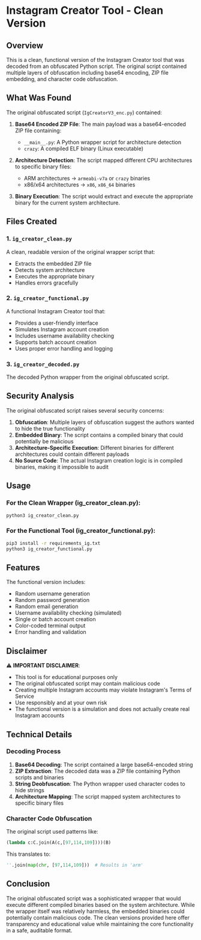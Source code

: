 # Instagram Creator Tool - Clean Version

## Overview

This is a clean, functional version of the Instagram Creator tool that was decoded from an obfuscated Python script. The original script contained multiple layers of obfuscation including base64 encoding, ZIP file embedding, and character code obfuscation.

## What Was Found

The original obfuscated script (`IgCreatorV3_enc.py`) contained:

1. **Base64 Encoded ZIP File**: The main payload was a base64-encoded ZIP file containing:
   - `__main__.py`: A Python wrapper script for architecture detection
   - `crazy`: A compiled ELF binary (Linux executable)

2. **Architecture Detection**: The script mapped different CPU architectures to specific binary files:
   - ARM architectures → `armeabi-v7a` or `crazy` binaries
   - x86/x64 architectures → `x86`, `x86_64` binaries

3. **Binary Execution**: The script would extract and execute the appropriate binary for the current system architecture.

## Files Created

### 1. `ig_creator_clean.py`
A clean, readable version of the original wrapper script that:
- Extracts the embedded ZIP file
- Detects system architecture
- Executes the appropriate binary
- Handles errors gracefully

### 2. `ig_creator_functional.py`
A functional Instagram Creator tool that:
- Provides a user-friendly interface
- Simulates Instagram account creation
- Includes username availability checking
- Supports batch account creation
- Uses proper error handling and logging

### 3. `ig_creator_decoded.py`
The decoded Python wrapper from the original obfuscated script.

## Security Analysis

The original obfuscated script raises several security concerns:

1. **Obfuscation**: Multiple layers of obfuscation suggest the authors wanted to hide the true functionality
2. **Embedded Binary**: The script contains a compiled binary that could potentially be malicious
3. **Architecture-Specific Execution**: Different binaries for different architectures could contain different payloads
4. **No Source Code**: The actual Instagram creation logic is in compiled binaries, making it impossible to audit

## Usage

### For the Clean Wrapper (ig_creator_clean.py):
```bash
python3 ig_creator_clean.py
```

### For the Functional Tool (ig_creator_functional.py):
```bash
pip3 install -r requirements_ig.txt
python3 ig_creator_functional.py
```

## Features

The functional version includes:
- Random username generation
- Random password generation
- Random email generation
- Username availability checking (simulated)
- Single or batch account creation
- Color-coded terminal output
- Error handling and validation

## Disclaimer

⚠️ **IMPORTANT DISCLAIMER**:
- This tool is for educational purposes only
- The original obfuscated script may contain malicious code
- Creating multiple Instagram accounts may violate Instagram's Terms of Service
- Use responsibly and at your own risk
- The functional version is a simulation and does not actually create real Instagram accounts

## Technical Details

### Decoding Process

1. **Base64 Decoding**: The script contained a large base64-encoded string
2. **ZIP Extraction**: The decoded data was a ZIP file containing Python scripts and binaries
3. **String Deobfuscation**: The Python wrapper used character codes to hide strings
4. **Architecture Mapping**: The script mapped system architectures to specific binary files

### Character Code Obfuscation

The original script used patterns like:
```python
(lambda c:C.join(A(c,[97,114,109])))(B)
```

This translates to:
```python
''.join(map(chr, [97,114,109]))  # Results in 'arm'
```

## Conclusion

The original obfuscated script was a sophisticated wrapper that would execute different compiled binaries based on the system architecture. While the wrapper itself was relatively harmless, the embedded binaries could potentially contain malicious code. The clean versions provided here offer transparency and educational value while maintaining the core functionality in a safe, auditable format.